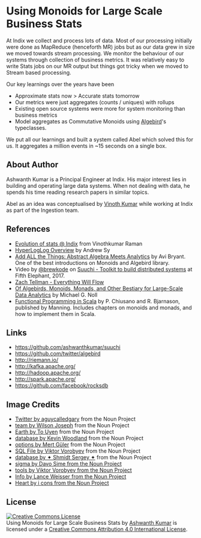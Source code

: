 # Using Monoids for Large Scale Business Stats 

At Indix we collect and process lots of data. Most of our processing initially were done as MapReduce (henceforth MR) jobs but as our data grew in size we moved towards stream processing. We monitor the behaviour of our systems through collection of business metrics. It was relatively easy to write Stats jobs on our MR output but things got tricky when we moved to Stream based processing.

Our key learnings over the years have been

- Approximate stats now > Accurate stats tomorrow
- Our metrics were just aggregates (counts / uniques) with rollups
- Existing open source systems were more for system monitoring than business metrics
- Model aggregates as Commutative Monoids using [Algebird](https://twitter.github.io/algebird/typeclasses/monoid.html)'s typeclasses.

We put all our learnings and built a system called Abel which solved this for us. It aggregates a million events in ~15 seconds on a single box.

## About Author
Ashwanth Kumar is a Principal Engineer at Indix. His major interest lies in building and operating large data systems. When not dealing with data, he spends his time reading research papers in similar topics.

Abel as an idea was conceptualised by [Vinoth Kumar](https://github.com/vinothkr) while working at Indix as part of the Ingestion team.

## References
- [Evolution of stats @ Indix](https://speakerdeck.com/vinothkr/evolution-of-stats-at-indix) from Vinothkumar Raman
- [HyperLogLog Overview](https://docs.google.com/presentation/d/1vSsQIsXfwuntcja6zDySTTeq9fPahp4GZRlnrritTPQ/edit#slide=id.p) by Andrew Sy
- [Add ALL the Things: Abstract Algebra Meets Analytics](https://www.infoq.com/presentations/abstract-algebra-analytics) by Avi Bryant. One of the best introductions on Monoids and Algebird library.
- Video by [@brewkode](https://twitter.com/brewkode) on [Suuchi - Toolkit to build distributed systems](https://www.youtube.com/watch?v=GK0-ICFvIGw) at Fifth Elephant, 2017.
- [Zach Tellman - Everything Will Flow](https://www.youtube.com/watch?v=1bNOO3xxMc0)
- [Of Algebirds, Monoids, Monads, and Other Bestiary for Large-Scale Data Analytics](http://www.michael-noll.com/blog/2013/12/02/twitter-algebird-monoid-monad-for-large-scala-data-analytics/) by Michael G. Noll
- [Functional Programming in Scala](http://www.manning.com/bjarnason/) by P. Chiusano and R. Bjarnason, published by Manning. Includes chapters on monoids and monads, and how to implement them in Scala.

## Links
- https://github.com/ashwanthkumar/suuchi
- https://github.com/twitter/algebird
- http://riemann.io/
- http://kafka.apache.org/
- http://hadoop.apache.org/
- http://spark.apache.org/
- https://github.com/facebook/rocksdb

## Image Credits
- [Twitter by aguycalledgary](https://thenounproject.com/search/?q=twitter+bird&i=23267) from the Noun Project
- [team by Wilson Joseph](https://thenounproject.com/term/team/717083/) from the Noun Project
- [Earth by To Uyen](https://thenounproject.com/search/?q=internet+globe&i=318309) from the Noun Project
- [database by Kevin Woodland](https://thenounproject.com/search/?q=database&i=282705) from the Noun Project
- [options by Mert Güler](https://thenounproject.com/search/?q=toolkit&i=638516) from the Noun Project
- [SQL File by Viktor Vorobyev](https://thenounproject.com/search/?q=sql&i=342070) from the Noun Project
- [database by ✦ Shmidt Sergey ✦](https://thenounproject.com/search/?q=database&i=691819) from the Noun Project
- [sigma by Davo Sime from the Noun Project](https://thenounproject.com/search/?q=sigma&i=607382)
- [tools by Viktor Vorobyev from the Noun Project](https://thenounproject.com/search/?q=hammer&i=561830)
- [Info by Lance Weisser from the Noun Project](https://thenounproject.com/search/?q=info&i=91723)
- [Heart by i cons from the Noun Project](https://thenounproject.com/search/?q=heart&i=995105)

## License
[![Creative Commons License](https://i.creativecommons.org/l/by/4.0/88x31.png)](http://creativecommons.org/licenses/by/4.0/)  
<span xmlns:dct="http://purl.org/dc/terms/" property="dct:title">Using Monoids for Large Scale Business Stats</span> by [Ashwanth Kumar](https://speakerdeck.com/ashwanthkumar/using-monoids-for-large-scale-business-stats) is licensed under a [Creative Commons Attribution 4.0 International License](http://creativecommons.org/licenses/by/4.0/).  

